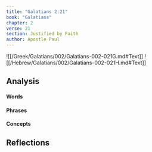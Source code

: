 ```yaml
---
title: "Galatians 2:21"
book: "Galatians"
chapter: 2
verse: 21
section: Justified by Faith
author: Apostle Paul
---
```

![[/Greek/Galatians/002/Galatians-002-021G.md#Text]]
![[/Hebrew/Galatians/002/Galatians-002-021H.md#Text]]

## Analysis

#### Words

#### Phrases

#### Concepts

## Reflections
